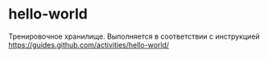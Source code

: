 # hello-world
Тренировочное хранилище. Выполняется в соответствии с инструкцией https://guides.github.com/activities/hello-world/
